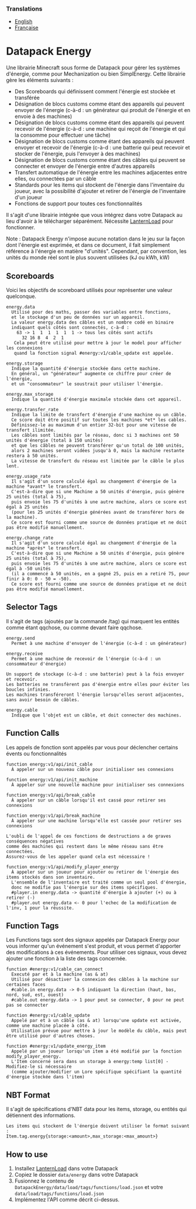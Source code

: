 ### Translations
* [English](https://github.com/ICY105/DatapackEnergy/blob/main/README.md)
* [Française](https://github.com/ICY105/DatapackEnergy/blob/main/README.fr.md)

# Datapack Energy
Une librairie Minecraft sous forme de Datapack pour gérer les systèmes d'énergie, comme pour Mechanization ou bien SimplEnergy. Cette librairie gère les éléments suivants :
* Des Scoreboards qui définissent comment l'énergie est stockée et transférée
* Désignation de blocs customs comme étant des appareils qui peuvent envoyer de l'énergie (c-à-d : un générateur qui produit de l'énergie et en envoie à des machines)
* Désignation de blocs customs comme étant des appareils qui peuvent recevoir de l'énergie (c-à-d : une machine qui reçoit de l'énergie et qui la consomme pour effectuer une tâche)
* Désignation de blocs customs comme étant des appareils qui peuvent envoyer et recevoir de l'énergie (c-à-d : une batterie qui peut recevoir et stocker de l'énergie, puis l'envoyer à des machines)
* Désignation de blocs customs comme étant des câbles qui peuvent se connecter et envoyer de l'énergie entre d'autres appareils
* Transfert automatique de l'énergie entre les machines adjacentes entre elles, ou connectées par un câble
* Standards pour les items qui stockent de l'énergie dans l'inventaire du joueur, avec la possibilité d'ajouter et retirer de l'énergie de l'inventaire d'un joueur
* Fonctions de support pour toutes ces fonctionnalités

Il s'agit d'une librairie intégrée que vous intégrez dans votre Datapack au lieu d'avoir à le télécharger séparément. Nécessite [LanternLoad](https://github.com/LanternMC/load) pour fonctionner.

Note : Datapack Energy n'impose aucune notation dans le jeu sur la façon dont l'énergie est exprimée, et dans ce document, il fait simplement référence à l'énergie en matière "d'unités". Cependant, par convention, les unités du monde réel sont le plus souvent utilisées (kJ ou kWh, kW)

## Scoreboards
Voici les objectifs de scoreboard utilisés pour représenter une valeur quelconque.

```
energy.data
  Utilisé pour des maths, passer des variables entre fonctions,
  et le stockage d'un peu de données sur un appareil.
  La valeur energy.data des câbles est un nombre codé en binaire
  indiquant quels côtés sont connectés, c-à-d :
    63 -> 1  1  1  1  1  1 -> tous les côtés sont actifs
	  32 16 8  4  2  1
   Cela peut être utilisé pour mettre à jour le model pour afficher les connexions
   quand la fonction signal #energy:v1/cable_update est appelée.
```

```
energy.storage
  Indique la quantité d'énergie stockée dans cette machine.
  En général, un "générateur" augmente ce chiffre pour créer de l'énergie,
  et un "consommateur" le soustrait pour utiliser l'énergie.
```

```
energy.max_storage
  Indique la quantité d'énergie maximale stockée dans cet appareil.
```

```
energy.transfer_rate
  Indique la limite de transfert d'énergie d'une machine ou un câble.
  Ce score doit être positif sur toutes les machines *et* les cables.
  Définissez-le au maximum d'un entier 32-bit pour une vitesse de transfert ilimitée.
  Les câbles sont limités par le réseau, donc si 3 machines ont 50 unités d'énergie (total à 150 unités)
  et que les câbles ne peuvent transférer qu'un total de 100 unités,
  alors 2 machines seront vidées jusqu'à 0, mais la machine restante restera à 50 unités.
  La vitesse de transfert du réseau est limitée par le câble le plus lent.
```

```
energy.usage_rate
  Il s'agit d'un score calculé égal au changement d'énergie de la machine *avant* le transfert.
  C'est-à-dire que si une Machine a 50 unités d'énergie, puis génère 25 unités (total à 75),
  puis envoie les 75 d'unités à une autre machine, alors ce score est égal à 25 unités
  (pour les 25 unités d'énergie générées avant de transférer hors de la machine).
  Ce score est fourni comme une source de données pratique et ne doit pas être modifié manuellement.
```

```
energy.change_rate
  Il s'agit d'un score calculé égal au changement d'énergie de la machine *après* le transfert.
  C'est-à-dire que si une Machine a 50 unités d'énergie, puis génère 25 unités (total à 75),
  puis envoie les 75 d'unités à une autre machine, alors ce score est égal à -50 unités
  (il a commencé à 50 unités, en a gagné 25, puis en a retiré 75, pour finir à 0: 0 - 50 = -50).
  Ce score est fourni comme une source de données pratique et ne doit pas être modifié manuellement.
```

## Selector Tags
Il s'agit de tags (ajoutés par la commande /tag) qui marquent les entités comme étant qqchose, ou comme devant faire qqchose.

```
energy.send
  Permet à une machine d'envoyer de l'énergie (c-à-d : un générateur)
  
energy.receive
  Permet à une machine de recevoir de l'énergie (c-à-d : un consommateur d'énergie)
  
Un support de stockage (c-à-d : une batterie) peut à la fois envoyer et recevoir.
Les batteries ne transfèrent pas d'énergie entre elles pour éviter les boucles infinies.
Les machines transféreront l'énergie lorsqu'elles seront adjacentes, sans avoir besoin de câbles.
```

```
energy.cable
  Indique que l'objet est un câble, et doit connecter des machines.
```

## Function Calls
Les appels de fonction sont appelés par vous pour déclencher certains évents ou fonctionnalités

```
function energy:v1/api/init_cable
  À appeler sur un nouveau câble pour initialiser ses connexions

function energy:v1/api/init_machine
  À appeler sur une nouvelle machine pour initialiser ses connexions
```

```
function energy:v1/api/break_cable
  À appeler sur un câble lorsqu'il est cassé pour retirer ses connexions

function energy:v1/api/break_machine
  À appeler sur une machine lorsqu'elle est cassée pour retirer ses connexions

L'oubli de l'appel de ces fonctions de destructions a de graves conséquences négatives
comme des machines qui restent dans le même réseau sans être connectées.
Assurez-vous de les appeler quand cela est nécessaire !
```

```
function energy:v1/api/modify_player_energy
  À appeler sur un joueur pour ajouter ou retirer de l'énergie des items stockés dans son inventaire.
  L'ensemble de l'inventaire est traité comme un seul pool d'énergie,
  donc ne modifie pas l'énergie sur des items spécifiques.
  #player.in energy.data -> quantité d'énergie à ajouter (+) ou à retirer (-)
  #player.out energy.data <- 0 pour l'echec de la modification de l'inv, 1 pour la réussite.
```

## Function Tags
Les Functions tags sont des signaux appelés par Datapack Energy pour vous informer qu'un événement s'est produit, et vous permet d'apporter des modifications à ces événements. Pour utiliser ces signaux, vous devez ajouter une fonction à la liste des tags concernée.

```
function #energy:v1/cable_can_connect
  Executé par et à la machine (as & at)
  Utilisé pour désactiver la connexion des câbles à la machine sur certaines faces
  #cable.in energy.data -> 0-5 indiquant la direction (haut, bas, nord, sud, est, ouest)
  #cable.out energy.data -> 1 pour peut se connecter, 0 pour ne peut pas se connecter
```

```
function #energy:v1/cable_update
  Appelé par et à un câble (as & at) lorsqu'une update est activée, comme une machine placée à côté.
  Utilisation prévue pour mettre à jour le modèle du câble, mais peut être utilisé pour d'autres choses.
```

```
function #energy:v1/update_energy_item
  Appelé par un joueur lorsqu'un item a été modifié par la fonction modify_player_energy.
  L'Item concerné sera dans un storage à energy:temp list[0] - Modifiez-le si nécessaire
  (comme ajouter/modifier un Lore spécifique spécifiant la quantité d'énergie stockée dans l'item)
```

## NBT Format
Il s'agit de spécifications d'NBT data pour les items, storage, ou entités qui détiennent des informations.

```
Les items qui stockent de l'énergie doivent utiliser le format suivant :
Item.tag.energy{storage:<amount>,max_storage:<max_amount>}
```

## How to use
1. Installez [LanternLoad](https://github.com/LanternMC/load) dans votre Datapack
2. Copiez le dossier `data/energy` dans votre Datapack
3. Fusionnez le contenu de `DatapackEnergy/data/load/tags/functions/load.json` et votre `data/load/tags/functions/load.json`
4. Implémentez l'API comme décrit ci-dessus.
